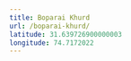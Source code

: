 ```yaml
---
title: Boparai Khurd
url: /boparai-khurd/
latitude: 31.639726900000003
longitude: 74.7172022
---
```

